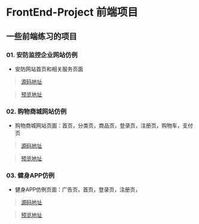 # FrontEnd-Project 前端项目
## 一些前端练习的项目
### 01. 安防监控企业网站仿例

* 安防网站首页和相关服务页面

> [源码地址](https://github.com/EvenfallDew/FrontEnd-Projects/tree/main/security_monitoring)

> [预览地址](https://evenfalldew.github.io/FrontEnd-Projects/security_monitoring/index.html)

### 02. 购物商城网站仿例

* 购物商城网站页面：首页，分类页，商品页，登录页，注册页，购物车，支付页

> [源码地址](https://github.com/EvenfallDew/FrontEnd-Projects/tree/main/lego_shopping)

> [预览地址](https://evenfalldew.github.io/FrontEnd-Projects/lego_shopping/index.html)

### 03. 健身APP仿例

* 健身APP仿例页面：广告页，首页，登录页，注册页，

> [源码地址](https://github.com/EvenfallDew/FrontEnd-Projects/tree/main/fitness_app)

> [预览地址](https://evenfalldew.github.io/FrontEnd-Projects/fitness_app/pages/index.html)

